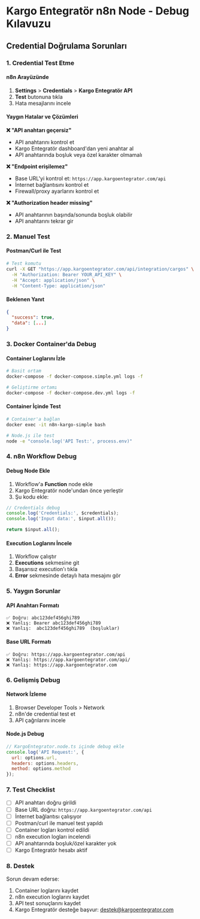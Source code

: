 # Kargo Entegratör n8n Node - Debug Kılavuzu

## Credential Doğrulama Sorunları

### 1. Credential Test Etme

#### n8n Arayüzünde
1. **Settings** > **Credentials** > **Kargo Entegratör API**
2. **Test** butonuna tıkla
3. Hata mesajlarını incele

#### Yaygın Hatalar ve Çözümleri

**❌ "API anahtarı geçersiz"**
- API anahtarını kontrol et
- Kargo Entegratör dashboard'dan yeni anahtar al
- API anahtarında boşluk veya özel karakter olmamalı

**❌ "Endpoint erişilemez"**
- Base URL'yi kontrol et: `https://app.kargoentegrator.com/api`
- İnternet bağlantısını kontrol et
- Firewall/proxy ayarlarını kontrol et

**❌ "Authorization header missing"**
- API anahtarının başında/sonunda boşluk olabilir
- API anahtarını tekrar gir

### 2. Manuel Test

#### Postman/Curl ile Test
```bash
# Test komutu
curl -X GET "https://app.kargoentegrator.com/api/integration/cargos" \
  -H "Authorization: Bearer YOUR_API_KEY" \
  -H "Accept: application/json" \
  -H "Content-Type: application/json"
```

#### Beklenen Yanıt
```json
{
  "success": true,
  "data": [...]
}
```

### 3. Docker Container'da Debug

#### Container Loglarını İzle
```bash
# Basit ortam
docker-compose -f docker-compose.simple.yml logs -f

# Geliştirme ortamı
docker-compose -f docker-compose.dev.yml logs -f
```

#### Container İçinde Test
```bash
# Container'a bağlan
docker exec -it n8n-kargo-simple bash

# Node.js ile test
node -e "console.log('API Test:', process.env)"
```

### 4. n8n Workflow Debug

#### Debug Node Ekle
1. Workflow'a **Function** node ekle
2. Kargo Entegratör node'undan önce yerleştir
3. Şu kodu ekle:

```javascript
// Credentials debug
console.log('Credentials:', $credentials);
console.log('Input data:', $input.all());

return $input.all();
```

#### Execution Loglarını İncele
1. Workflow çalıştır
2. **Executions** sekmesine git
3. Başarısız execution'ı tıkla
4. **Error** sekmesinde detaylı hata mesajını gör

### 5. Yaygın Sorunlar

#### API Anahtarı Formatı
```
✅ Doğru: abc123def456ghi789
❌ Yanlış: Bearer abc123def456ghi789
❌ Yanlış:  abc123def456ghi789  (boşluklar)
```

#### Base URL Formatı
```
✅ Doğru: https://app.kargoentegrator.com/api
❌ Yanlış: https://app.kargoentegrator.com/api/
❌ Yanlış: https://app.kargoentegrator.com
```

### 6. Gelişmiş Debug

#### Network İzleme
1. Browser Developer Tools > Network
2. n8n'de credential test et
3. API çağrılarını incele

#### Node.js Debug
```javascript
// KargoEntegrator.node.ts içinde debug ekle
console.log('API Request:', {
  url: options.url,
  headers: options.headers,
  method: options.method
});
```

### 7. Test Checklist

- [ ] API anahtarı doğru girildi
- [ ] Base URL doğru: `https://app.kargoentegrator.com/api`
- [ ] İnternet bağlantısı çalışıyor
- [ ] Postman/curl ile manuel test yapıldı
- [ ] Container logları kontrol edildi
- [ ] n8n execution logları incelendi
- [ ] API anahtarında boşluk/özel karakter yok
- [ ] Kargo Entegratör hesabı aktif

### 8. Destek

Sorun devam ederse:
1. Container loglarını kaydet
2. n8n execution loglarını kaydet
3. API test sonuçlarını kaydet
4. Kargo Entegratör desteğe başvur: destek@kargoentegrator.com